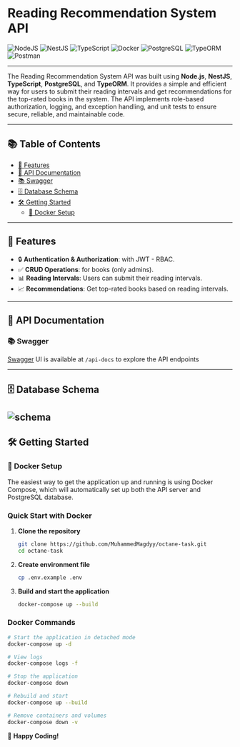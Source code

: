 # Reading Recommendation System API

![NodeJS](https://img.shields.io/badge/Node.js-6DA55F?logo=node.js&logoColor=white) ![NestJS](https://img.shields.io/badge/NestJS-%23E0234E.svg?logo=nestjs&logoColor=white) ![TypeScript](https://img.shields.io/badge/TypeScript-3178C6?logo=typescript&logoColor=fff) ![Docker](https://img.shields.io/badge/Docker-2496ED?logo=docker&logoColor=fff) ![PostgreSQL](https://img.shields.io/badge/PostgreSQL-336791?logo=postgresql&logoColor=fff) ![TypeORM](https://img.shields.io/badge/TypeORM-2D3748?logo=typeorm&logoColor=white) ![Postman](https://img.shields.io/badge/Postman-FF6C37?logo=postman&logoColor=white)

---

The Reading Recommendation System API was built using **Node.js**, **NestJS**, **TypeScript**, **PostgreSQL**, and **TypeORM**. It provides a simple and efficient way for users to submit their reading intervals and get recommendations for the top-rated books in the system. The API implements role-based authorization, logging, and exception handling, and unit tests to ensure secure, reliable, and maintainable code.

---

## 📚 Table of Contents

- [🌟 Features](#-features)
- [📖 API Documentation](#-api-documentation)
- [📚 Swagger](#-swagger)
- [🗄️ Database Schema](#️-database-schema)
- [🛠️ Getting Started](#️-getting-started)
  - [🐳 Docker Setup](#-docker-setup)

---

## 🌟 Features

- 🔒 **Authentication & Authorization**: with JWT - RBAC.
- ✅ **CRUD Operations**: for books (only admins).
- 📊 **Reading Intervals**: Users can submit their reading intervals.
- 📈 **Recommendations**: Get top-rated books based on reading intervals.

---

## 📖 API Documentation

### 📚 Swagger

[Swagger](https://swagger.io/) UI is available at `/api-docs` to explore the API endpoints

---

## 🗄️ Database Schema
![schema](https://github.com/user-attachments/assets/6fe519e3-b60f-4f12-8ebd-1ce44911c591)
---

## 🛠️ Getting Started

### 🐳 Docker Setup

The easiest way to get the application up and running is using Docker Compose, which will automatically set up both the API server and PostgreSQL database.

### Quick Start with Docker

1. **Clone the repository**

   ```bash
   git clone https://github.com/MuhammedMagdyy/octane-task.git
   cd octane-task
   ```

2. **Create environment file**

   ```bash
   cp .env.example .env
   ```

3. **Build and start the application**

   ```bash
   docker-compose up --build
   ```

### Docker Commands

```bash
# Start the application in detached mode
docker-compose up -d

# View logs
docker-compose logs -f

# Stop the application
docker-compose down

# Rebuild and start
docker-compose up --build

# Remove containers and volumes
docker-compose down -v

```

🚀 **Happy Coding!**
